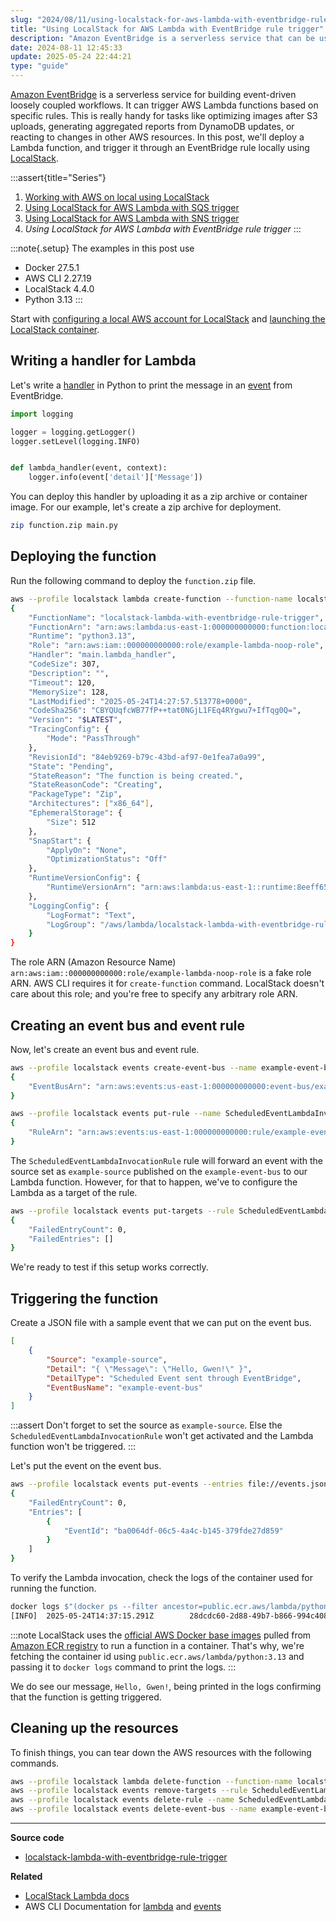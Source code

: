 ```yaml
---
slug: "2024/08/11/using-localstack-for-aws-lambda-with-eventbridge-rule-trigger"
title: "Using LocalStack for AWS Lambda with EventBridge rule trigger"
description: "Amazon EventBridge is a serverless service that can be used to trigger AWS Lambda through rules. This posts shows how to do this locally using LocalStack."
date: 2024-08-11 12:45:33
update: 2025-05-24 22:44:21
type: "guide"
---
```


[Amazon EventBridge](https://docs.aws.amazon.com/eventbridge/latest/userguide/eb-what-is.html) is a serverless service for building event-driven loosely coupled workflows. It can trigger AWS Lambda functions based on specific rules. This is really handy for tasks like optimizing images after S3 uploads, generating aggregated reports from DynamoDB updates, or reacting to changes in other AWS resources. In this post, we'll deploy a Lambda function, and trigger it through an EventBridge rule locally using [LocalStack](https://localstack.cloud/).

:::assert{title="Series"}
1. [Working with AWS on local using LocalStack](/post/2021/11/16/working-with-aws-on-local-using-localstack/)
2. [Using LocalStack for AWS Lambda with SQS trigger](/post/2024/02/11/using-localstack-for-aws-lambda-with-sqs-trigger/)
3. [Using LocalStack for AWS Lambda with SNS trigger](/post/2024/03/03/using-localstack-for-aws-lambda-with-sns-trigger/)
4. *Using LocalStack for AWS Lambda with EventBridge rule trigger*
:::

:::note{.setup}
The examples in this post use

- Docker 27.5.1
- AWS CLI 2.27.19
- LocalStack 4.4.0
- Python 3.13
:::

Start with [configuring a local AWS account for LocalStack](/post/2021/11/16/working-with-aws-on-local-using-localstack/#configure-a-local-aws-account) and [launching the LocalStack container](/post/2021/11/16/working-with-aws-on-local-using-localstack/#launching-the-localstack-container).

## Writing a handler for Lambda

Let's write a [handler](https://docs.aws.amazon.com/lambda/latest/dg/python-handler.html) in Python to print the message in an [event](https://docs.aws.amazon.com/eventbridge/latest/userguide/eb-events.html) from EventBridge.

```python title="main.py"
import logging

logger = logging.getLogger()
logger.setLevel(logging.INFO)


def lambda_handler(event, context):
    logger.info(event['detail']['Message'])
```

You can deploy this handler by uploading it as a zip archive or container image. For our example, let's create a zip archive for deployment.

```sh prompt{1}
zip function.zip main.py
```

## Deploying the function

Run the following command to deploy the `function.zip` file.

```sh prompt{1} output{2..38}
aws --profile localstack lambda create-function --function-name localstack-lambda-with-eventbridge-rule-trigger --runtime python3.13 --role arn:aws:iam::000000000000:role/example-lambda-noop-role --handler main.lambda_handler --zip-file fileb://function.zip --timeout 120
{
	"FunctionName": "localstack-lambda-with-eventbridge-rule-trigger",
	"FunctionArn": "arn:aws:lambda:us-east-1:000000000000:function:localstack-lambda-with-eventbridge-rule-trigger",
	"Runtime": "python3.13",
	"Role": "arn:aws:iam::000000000000:role/example-lambda-noop-role",
	"Handler": "main.lambda_handler",
	"CodeSize": 307,
	"Description": "",
	"Timeout": 120,
	"MemorySize": 128,
	"LastModified": "2025-05-24T14:27:57.513778+0000",
	"CodeSha256": "CBYQUqfcWB77fP++tat0NGjL1FEq4RYgwu7+IfTqg0Q=",
	"Version": "$LATEST",
	"TracingConfig": {
		"Mode": "PassThrough"
	},
	"RevisionId": "84eb9269-b79c-43bd-af97-0e1fea7a0a99",
	"State": "Pending",
	"StateReason": "The function is being created.",
	"StateReasonCode": "Creating",
	"PackageType": "Zip",
	"Architectures": ["x86_64"],
	"EphemeralStorage": {
		"Size": 512
	},
	"SnapStart": {
		"ApplyOn": "None",
		"OptimizationStatus": "Off"
	},
	"RuntimeVersionConfig": {
		"RuntimeVersionArn": "arn:aws:lambda:us-east-1::runtime:8eeff65f6809a3ce81507fe733fe09b835899b99481ba22fd75b5a7338290ec1"
	},
	"LoggingConfig": {
		"LogFormat": "Text",
		"LogGroup": "/aws/lambda/localstack-lambda-with-eventbridge-rule-trigger"
	}
}
```

The role ARN (Amazon Resource Name) `arn:aws:iam::000000000000:role/example-lambda-noop-role` is a fake role ARN. AWS CLI requires it for `create-function` command. LocalStack doesn't care about this role; and you're free to specify any arbitrary role ARN.

## Creating an event bus and event rule

Now, let's create an event bus and event rule.

```sh prompt{1,6} output{2..4,7..9}
aws --profile localstack events create-event-bus --name example-event-bus
{
	"EventBusArn": "arn:aws:events:us-east-1:000000000000:event-bus/example-event-bus"
}

aws --profile localstack events put-rule --name ScheduledEventLambdaInvocationRule --event-pattern "{\"source\":[\"example-source\"]}" --state ENABLED --event-bus-name example-event-bus
{
	"RuleArn": "arn:aws:events:us-east-1:000000000000:rule/example-event-bus/ScheduledEventLambdaInvocationRule"
}
```

The `ScheduledEventLambdaInvocationRule` rule will forward an event with the source set as `example-source` published on the `example-event-bus` to our Lambda function. However, for that to happen, we've to configure the Lambda as a target of the rule.

```sh prompt{1} output{2..6}
aws --profile localstack events put-targets --rule ScheduledEventLambdaInvocationRule --event-bus-name example-event-bus --targets Id=1,Arn=arn:aws:lambda:us-east-1:000000000000:function:localstack-lambda-with-eventbridge-rule-trigger
{
	"FailedEntryCount": 0,
	"FailedEntries": []
}
```

We're ready to test if this setup works correctly.

## Triggering the function

Create a JSON file with a sample event that we can put on the event bus.

```json title="events.json" {3,6}
[
	{
		"Source": "example-source",
		"Detail": "{ \"Message\": \"Hello, Gwen!\" }",
		"DetailType": "Scheduled Event sent through EventBridge",
		"EventBusName": "example-event-bus"
	}
]
```

:::assert
Don't forget to set the source as `example-source`. Else the `ScheduledEventLambdaInvocationRule` won't get activated and the Lambda function won't be triggered.
:::

Let's put the event on the event bus.

```sh prompt{1} output{2..9}
aws --profile localstack events put-events --entries file://events.json
{
	"FailedEntryCount": 0,
	"Entries": [
		{
			"EventId": "ba0064df-06c5-4a4c-b145-379fde27d859"
		}
	]
}
```

To verify the Lambda invocation, check the logs of the container used for running the function.

```sh {2} prompt{1} output{2}
docker logs $"(docker ps --filter ancestor=public.ecr.aws/lambda/python:3.13 -q)"
[INFO]  2025-05-24T14:37:15.291Z        28dcdc60-2d88-49b7-b866-994c408d16da    Hello, Gwen!
```

:::note
LocalStack uses the [official AWS Docker base images](https://docs.aws.amazon.com/lambda/latest/dg/images-create.html) pulled from [Amazon ECR registry](https://gallery.ecr.aws/lambda/) to run a function in a container. That's why, we're fetching the container id using `public.ecr.aws/lambda/python:3.13` and passing it to `docker logs` command to print the logs.
:::

We do see our message, `Hello, Gwen!`, being printed in the logs confirming that the function is getting triggered.

## Cleaning up the resources

To finish things, you can tear down the AWS resources with the following commands.

```sh prompt{1..4}
aws --profile localstack lambda delete-function --function-name localstack-lambda-with-eventbridge-rule-trigger
aws --profile localstack events remove-targets --rule ScheduledEventLambdaInvocationRule --ids 1 --event-bus-name example-event-bus
aws --profile localstack events delete-rule --name ScheduledEventLambdaInvocationRule --event-bus-name example-event-bus
aws --profile localstack events delete-event-bus --name example-event-bus
```

---

**Source code**

- [localstack-lambda-with-eventbridge-rule-trigger](https://github.com/Microflash/guides/tree/main/aws/localstack-lambda-with-eventbridge-rule-trigger)

**Related**

- [LocalStack Lambda docs](https://docs.localstack.cloud/user-guide/aws/lambda/)
- AWS CLI Documentation for [lambda](https://awscli.amazonaws.com/v2/documentation/api/latest/reference/lambda/index.html) and [events](https://awscli.amazonaws.com/v2/documentation/api/latest/reference/events/index.html)
